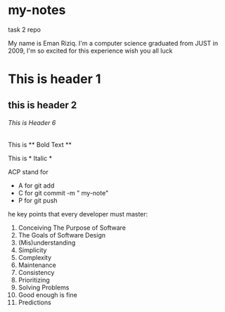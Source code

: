 # my-notes
task 2 repo

My name is Eman Riziq. I'm a computer science graduated from JUST in 2009,  I'm so excited for this experience wish you all luck

# This is header 1
## this is header 2
###### This is Header 6


This is ** Bold Text **

This is * Italic *

ACP stand for 
- A for git add
- C for git commit -m " my-note"
- P for git push


he key points that every developer must master:
1. Conceiving The Purpose of Software
2. The Goals of Software Design
3. (Mis)understanding
4. Simplicity
5. Complexity
6. Maintenance
7. Consistency
8. Prioritizing
9. Solving Problems
10. Good enough is fine
11. Predictions
